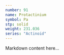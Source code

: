 ```yaml
---
number: 91
name: Protactinium
symbol: Pa
stp: solid
weight: 231.036
series: "Actinoid"
---
```


Markdown content here...
